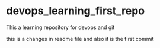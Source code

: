 # devops_learning_first_repo
This a learning repository for devops and git




this is a changes in readme file and also it is the first commit
